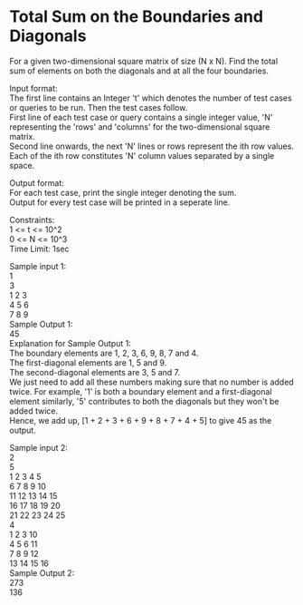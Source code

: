 # Total Sum on the Boundaries and Diagonals




For a given two-dimensional square matrix of size (N x N). Find the total sum of elements on both the diagonals and at all the four boundaries.         

Input format:      
The first line contains an Integer 't' which denotes the number of test cases or queries to be run. Then the test cases follow.         
First line of each test case or query contains a single integer value, 'N' representing the 'rows' and 'columns' for the two-dimensional square matrix.          
Second line onwards, the next 'N' lines or rows represent the ith row values.        
Each of the ith row constitutes 'N' column values separated by a single space.    

Output format:        
For each test case, print the single integer denoting the sum.       
Output for every test case will be printed in a seperate line.          

Constraints:       
1 <= t <= 10^2          
0 <= N <= 10^3         
Time Limit: 1sec            

Sample input 1:        
1          
3        
1 2 3      
4 5 6      
7 8 9         
Sample Output 1:        
45          
Explanation for Sample Output 1:       
The boundary elements are 1, 2, 3, 6, 9, 8, 7 and 4.        
The first-diagonal elements are 1, 5 and 9.           
The second-diagonal elements are 3, 5 and 7.         
We just need to add all these numbers making sure that no number is added twice. For example, '1' is both a boundary element and a first-diagonal element similarly, '5' contributes to both the diagonals but they won't be added twice.            
Hence, we add up, [1 + 2 + 3 + 6 + 9 + 8 + 7 + 4 + 5] to give 45 as the output.         

Sample input 2:         
2       
5      
1 2 3 4 5        
6 7 8 9 10        
11 12 13 14 15         
16 17 18 19 20        
21 22 23 24 25          
4         
1 2 3 10       
4 5 6 11       
7 8 9 12        
13 14 15 16        
Sample Output 2:         
273        
136          

